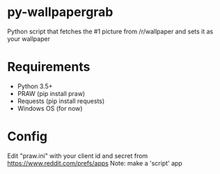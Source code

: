 # py-wallpapergrab

Python script that fetches the #1 picture from /r/wallpaper and sets it as your wallpaper

# Requirements

- Python 3.5+
- PRAW (pip install praw)
- Requests (pip install requests)
- Windows OS (for now)

# Config

Edit "praw.ini" with your client id and secret from https://www.reddit.com/prefs/apps 
Note: make a 'script' app
